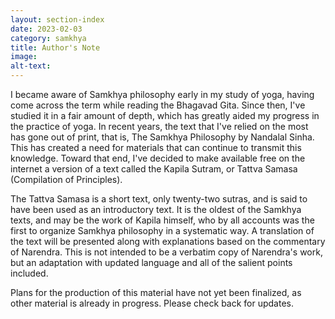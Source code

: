 ```yaml
---
layout: section-index
date: 2023-02-03
category: samkhya
title: Author's Note
image: 
alt-text: 
---
```

I became aware of Samkhya philosophy early in my study of yoga, having come across the term while reading the Bhagavad Gita. Since then, I've studied it in a fair amount of depth, which has greatly aided my progress in the practice of yoga. In recent years, the text that I've relied on the most has gone out of print, that is, The Samkhya Philosophy by Nandalal Sinha. This has created a need for materials that can continue to transmit this knowledge. Toward that end, I've decided to make available free on the internet a version of a text called the Kapila Sutram, or Tattva Samasa (Compilation of Principles). 

The Tattva Samasa is a short text, only twenty-two sutras, and is said to have been used as an introductory text. It is the oldest of the Samkhya texts, and may be the work of Kapila himself, who by all accounts was the first to organize Samkhya philosophy in a systematic way. A translation of the text will be presented along with explanations based on the commentary of Narendra. This is not intended to be a verbatim copy of Narendra's work, but an adaptation with updated language and all of the salient points included. 

Plans for the production of this material have not yet been finalized, as other material is already in progress. Please check back for updates.